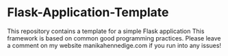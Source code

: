 # Flask-Application-Template
This repository contains a template for a simple Flask application
This framework is based on common good programming practices. Please leave a comment on my website manikahennedige.com if you run into any issues!
